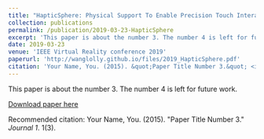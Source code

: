 ```yaml
---
title: "HapticSphere: Physical Support To Enable Precision Touch Interaction in Mobile Mixed-Reality"
collection: publications
permalink: /publication/2019-03-23-HapticSphere
excerpt: 'This paper is about the number 3. The number 4 is left for future work.'
date: 2019-03-23
venue: 'IEEE Virtual Reality conference 2019'
paperurl: 'http://wanglolly.github.io/files/2019_HapticSphere.pdf'
citation: 'Your Name, You. (2015). &quot;Paper Title Number 3.&quot; <i>Journal 1</i>. 1(3).'
---
```

This paper is about the number 3. The number 4 is left for future work.

[Download paper here](http://wanglolly.github.io/files/2019_HapticSphere.pdf)

Recommended citation: Your Name, You. (2015). "Paper Title Number 3." <i>Journal 1</i>. 1(3).